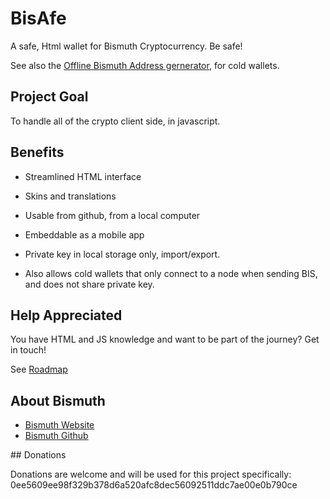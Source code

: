 # BisAfe

A safe, Html wallet for Bismuth Cryptocurrency.
Be safe!

See also the [Offline Bismuth Address gernerator](./Generator/Readme.md), for cold wallets.


## Project Goal

To handle all of the crypto client side, in javascript.


## Benefits

- Streamlined HTML interface
- Skins and translations
- Usable from github, from a local computer
- Embeddable as a mobile app
- Private key in local storage only, import/export.

- Also allows cold wallets that only connect to a node when sending BIS, and does not share private key.


## Help Appreciated

You have HTML and JS knowledge and want to be part of the journey? Get in touch!

See [Roadmap](https://github.com/EggPool/BisAfe/blob/master/Roadmap.md)

## About Bismuth

- [Bismuth Website](http://bismuth.cz/)
- [Bismuth Github](https://github.com/hclivess/Bismuth)

## Donations

Donations are welcome and will be used for this project specifically: 0ee5609ee98f329b378d6a520afc8dec56092511ddc7ae00e0b790ce

